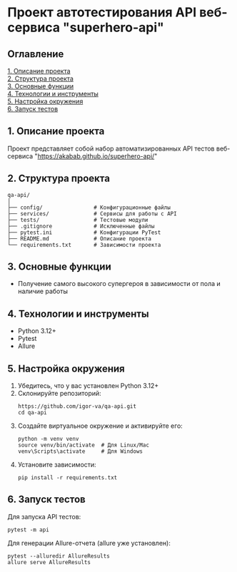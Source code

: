 # Проект автотестирования API веб-сервиса "superhero-api"


## Оглавление
[1. Описание проекта](#1-описание-проекта) \
[2. Структура проекта](#2-структура-проекта) \
[3. Основные функции](#3-основные-функции) \
[4. Технологии и инструменты](#4-технологии-и-инструменты) \
[5. Настройка окружения](#5-настройка-окружения) \
[6. Запуск тестов](#6-запуск-тестов)


## 1. Описание проекта
Проект представляет собой набор автоматизированных API тестов веб-сервиса "https://akabab.github.io/superhero-api/"



## 2. Структура проекта
```
qa-api/
│
├── сonfig/                # Конфигурационные файлы
├── services/              # Сервисы для работы с API
├── tests/                 # Тестовые модули
├── .gitignore             # Исключенные файлы
├── pytest.ini             # Конфигурации PyTest
├── README.md              # Описание проекта
└── requirements.txt       # Зависимости проекта
```


## 3. Основные функции
- Получение самого высокого супергероя в зависимости от пола и наличие работы


## 4. Технологии и инструменты
- Python 3.12+
- Pytest
- Allure


## 5. Настройка окружения
1. Убедитесь, что у вас установлен Python 3.12+
2. Склонируйте репозиторий:
   ```
   https://github.com/igor-va/qa-api.git
   cd qa-api
   ```
3. Создайте виртуальное окружение и активируйте его:
   ```
   python -m venv venv
   source venv/bin/activate  # Для Linux/Mac
   venv\Scripts\activate     # Для Windows
   ```
4. Установите зависимости:
   ```
   pip install -r requirements.txt
   ```


## 6. Запуск тестов
Для запуска API тестов:
```
pytest -m api
```

Для генерации Allure-отчета (allure уже установлен):
```
pytest --alluredir AllureResults
allure serve AllureResults
```

